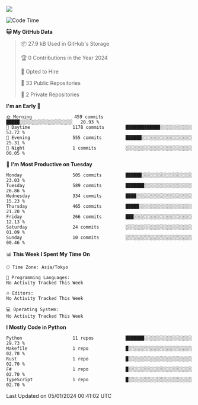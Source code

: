 ![](https://komarev.com/ghpvc/?username=kitagawa-hr)

<!--START_SECTION:waka-->
![Code Time](http://img.shields.io/badge/Code%20Time-755%20hrs%2038%20mins-blue)

**🐱 My GitHub Data** 

> 📦 27.9 kB Used in GitHub's Storage 
 > 
> 🏆 0 Contributions in the Year 2024
 > 
> 💼 Opted to Hire
 > 
> 📜 33 Public Repositories 
 > 
> 🔑 2 Private Repositories 
 > 
**I'm an Early 🐤** 

```text
🌞 Morning                459 commits         █████░░░░░░░░░░░░░░░░░░░░   20.93 % 
🌆 Daytime                1178 commits        █████████████░░░░░░░░░░░░   53.72 % 
🌃 Evening                555 commits         ██████░░░░░░░░░░░░░░░░░░░   25.31 % 
🌙 Night                  1 commits           ░░░░░░░░░░░░░░░░░░░░░░░░░   00.05 % 
```
📅 **I'm Most Productive on Tuesday** 

```text
Monday                   505 commits         ██████░░░░░░░░░░░░░░░░░░░   23.03 % 
Tuesday                  589 commits         ███████░░░░░░░░░░░░░░░░░░   26.86 % 
Wednesday                334 commits         ████░░░░░░░░░░░░░░░░░░░░░   15.23 % 
Thursday                 465 commits         █████░░░░░░░░░░░░░░░░░░░░   21.20 % 
Friday                   266 commits         ███░░░░░░░░░░░░░░░░░░░░░░   12.13 % 
Saturday                 24 commits          ░░░░░░░░░░░░░░░░░░░░░░░░░   01.09 % 
Sunday                   10 commits          ░░░░░░░░░░░░░░░░░░░░░░░░░   00.46 % 
```


📊 **This Week I Spent My Time On** 

```text
🕑︎ Time Zone: Asia/Tokyo

💬 Programming Languages: 
No Activity Tracked This Week

🔥 Editors: 
No Activity Tracked This Week

💻 Operating System: 
No Activity Tracked This Week
```

**I Mostly Code in Python** 

```text
Python                   11 repos            ███████░░░░░░░░░░░░░░░░░░   29.73 % 
Makefile                 1 repo              █░░░░░░░░░░░░░░░░░░░░░░░░   02.70 % 
Rust                     1 repo              █░░░░░░░░░░░░░░░░░░░░░░░░   02.70 % 
F#                       1 repo              █░░░░░░░░░░░░░░░░░░░░░░░░   02.70 % 
TypeScript               1 repo              █░░░░░░░░░░░░░░░░░░░░░░░░   02.70 % 
```




 Last Updated on 05/01/2024 00:41:02 UTC
<!--END_SECTION:waka-->
